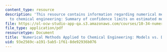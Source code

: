 ```yaml
---
content_type: resource
description: 'This resource contains information regarding numerical methods applied
  to chemical engineering: Summary of confidence limits on estimated model parameters.'
file: https://ol-ocw-studio-app-qa.s3.amazonaws.com/courses/10-34-numerical-methods-applied-to-chemical-engineering-fall-2015/93e2569ca1915ab51f618de92936b076_MIT10_34F15_Lec30.pdf
file_type: application/pdf
resourcetype: Document
title: 'Numerical Methods Applied to Chemical Engineering: Models vs. Data 3'
uid: 93e2569c-a191-5ab5-1f61-8de92936b076
---
```

